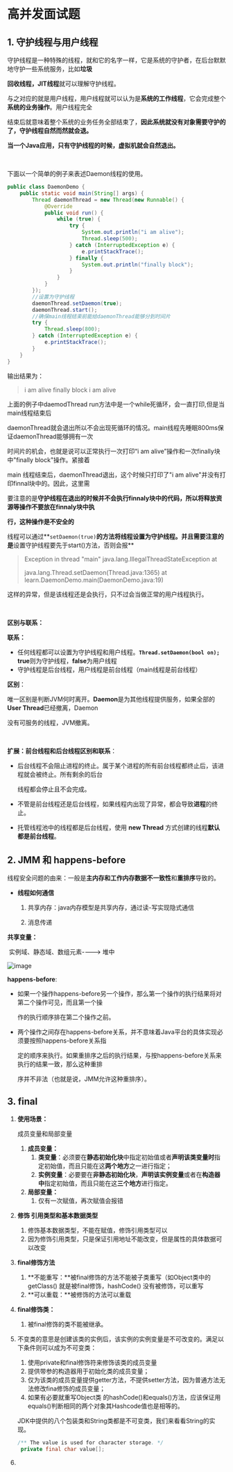 # 高并发面试题

## 1. 守护线程与用户线程



守护线程是一种特殊的线程，就和它的名字一样，它是系统的守护者，在后台默默地守护一些系统服务，比如**垃圾**

**回收线程，JIT线程**就可以理解守护线程。

与之对应的就是用户线程，用户线程就可以认为是**系统的工作线程**，它会完成整个**系统的业务操作**。用户线程完全

结束后就意味着整个系统的业务任务全部结束了，**因此系统就没有对象需要守护的了，守护线程自然而然就会退。**

**当一个Java应用，只有守护线程的时候，虚拟机就会自然退出。**

<br>

下面以一个简单的例子来表述Daemon线程的使用。

```java
public class DaemonDemo {
    public static void main(String[] args) {
        Thread daemonThread = new Thread(new Runnable() {
            @Override
            public void run() {
                while (true) {
                    try {
                        System.out.println("i am alive");
                        Thread.sleep(500);
                    } catch (InterruptedException e) {
                        e.printStackTrace();
                    } finally {
                        System.out.println("finally block");
                    }
                }
            }
        });
        //设置为守护线程
        daemonThread.setDaemon(true);
        daemonThread.start();
        //确保main线程结束前能给daemonThread能够分到时间片
        try {
            Thread.sleep(800);
        } catch (InterruptedException e) {
            e.printStackTrace();
        }
    }
}
```

输出结果为：

> i am alive finally block i am alive

上面的例子中daemodThread run方法中是一个while死循环，会一直打印,但是当main线程结束后

daemonThread就会退出所以不会出现死循环的情况。main线程先睡眠800ms保证daemonThread能够拥有一次

时间片的机会，也就是说可以正常执行一次打印“i am alive”操作和一次finally块中"finally block"操作。紧接着

main 线程结束后，daemonThread退出，这个时候只打印了"i am alive"并没有打印finnal块中的。因此，这里需

要注意的是**守护线程在退出的时候并不会执行finnaly块中的代码，所以将释放资源等操作不要放在finnaly块中执**

**行，这种操作是不安全的**



线程可以通过**`setDaemon(true)`**的方法将线程设置为守护线程。并且需要注意的是**设置守护线程要先于start()方法，否则会报**

> Exception in thread "main" java.lang.IllegalThreadStateException at 
>
> java.lang.Thread.setDaemon(Thread.java:1365) at learn.DaemonDemo.main(DaemonDemo.java:19)



这样的异常，但是该线程还是会执行，只不过会当做正常的用户线程执行。

<br>

**区别与联系：**

**联系：**

- 任何线程都可以设置为守护线程和用户线程。**`Thread.setDaemon(bool on);`** **true**则为守护线程，**false**为用户线程
- 守护线程是后台线程，用户线程是前台线程（main线程是前台线程）

**区别**：

唯一区别是判断JVM何时离开。**Daemon**是为其他线程提供服务，如果全部的**User Thread**已经撤离，Daemon 

没有可服务的线程，JVM撤离。

<br>

**扩展：前台线程和后台线程区别和联系**：

- 后台线程不会阻止进程的终止。属于某个进程的所有前台线程都终止后，该进程就会被终止。所有剩余的后台

  线程都会停止且不会完成。

- 不管是前台线程还是后台线程，如果线程内出现了异常，都会导致**进程**的终止。

- 托管线程池中的线程都是后台线程，使用 **new Thread** 方式创建的线程**默认都是前台线程**。



## 2. JMM 和 happens-before

线程安全问题的由来：一般是**主内存和工作内存数据不一致性**和**重排序**导致的。



- **线程如何通信**

  1. 共享内存：java内存模型是共享内存，通过读-写实现隐式通信

  2. 消息传递

**共享变量：**

​	实例域、静态域、数组元素----> 堆中



![image](images/JMM线程通信图.png)



**happens-before**:

- 如果一个操作happens-before另一个操作，那么第一个操作的执行结果将对第二个操作可见，而且第一个操

  作的执行顺序排在第二个操作之前。

- 两个操作之间存在happens-before关系，并不意味着Java平台的具体实现必须要按照happens-before关系指

  定的顺序来执行。如果重排序之后的执行结果，与按happens-before关系来执行的结果一致，那么这种重排

  序并不非法（也就是说，JMM允许这种重排序）。





## 3. final

1. **使用场景：**

   成员变量和局部变量

   1. **成员变量：**
      1. **类变量**：必须要在**静态初始化块**中指定初始值或者**声明该类变量时**指定初始值，而且只能在这**两个地方**之一进行指定；
      2. **实例变量**：必要要在**非静态初始化块**，**声明该实例变量**或者在**构造器中**指定初始值，而且只能在这**三个地方**进行指定。
   2. **局部变量：**
      1. 仅有一次赋值，再次赋值会报错



2. **修饰 引用类型和基本数据类型**

   1. 修饰基本数据类型，不能在赋值，修饰引用类型可以
   2. 因为修饰引用类型，只是保证引用地址不能改变，但是属性的具体数据可以改变

   

3. **final修饰方法**

   1. **不能重写：**被final修饰的方法不能被子类重写（如Object类中的getClass() 就是被final修饰，hashCode() 没有被修饰，可以重写
   2. **可以重载：**被修饰的方法可以重载

   

4. **final修饰类：**

   1. 被final修饰的类不能被继承。

5. 不变类的意思是创建该类的实例后，该实例的实例变量是不可改变的。满足以下条件则可以成为不可变类：

   1. 使用private和final修饰符来修饰该类的成员变量
   2. 提供带参的构造器用于初始化类的成员变量；
   3. 仅为该类的成员变量提供getter方法，不提供setter方法，因为普通方法无法修改fina修饰的成员变量；
   4. 如果有必要就重写Object类 的hashCode()和equals()方法，应该保证用equals()判断相同的两个对象其Hashcode值也是相等的。

   JDK中提供的八个包装类和String类都是不可变类，我们来看看String的实现。

   ```java
   /** The value is used for character storage. */
    private final char value[];
   ```

6. 

